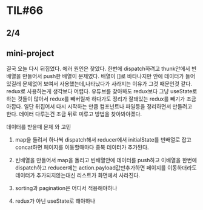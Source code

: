 # TIL#66

## 2/4

## mini-project

결국 오늘 다시 뒤집었다. 에러 원인은 찾았다. 한번에 dispatch하려고 thunk안에서 빈배열을 만들어서 push한 배열이 문제였다. 배열이 []로 바타나지만 안에 데이터가 들어있길래 문제없어 보여서 사용했는데,나타났다가 사라지는 이유가 그것 때문인것 같다. redux로 사용하는게 생각보다 어렵다. 유튜브를 찾아봐도 redux보다 그냥 useState로 하는 것들이 많아서 redux를 빼버릴까 하다가도 정리가 잘돼있는 redux를 빼기가 조금 아깝다. 일단 뒤집어서 다시 시작하는 만큼 컴포넌트나 파일등을 정리하면서 만들려고 한다. 데이터 다루는건 조금 뒤로 미루고 방법을 찾아봐야겠다.

데이터를 받을때 문제 와 고민

1. map을 돌려서 하나씩 dispatch해서 reducer에서 initialState를 빈배열로 잡고 concat하면 페이지를 이동할때마다 중복 데이터가 추가된다.

2. 빈배열을 만들어서 map을 돌리고 빈배열안에 데이터를 push하고 이배열을 한번에 dispatch하고 reducer에는 action.payload값만추가하면 페이지를 이동하더라도 데이터가 추가되지않는대신 리스트가 화면에서 사라진다.

3. sorting과 pagination은 어디서 적용해야하나

4. redux가 아닌 useState로 해야하나
